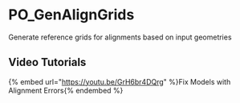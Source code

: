 # PO_GenAlignGrids

Generate reference grids for alignments based on input geometries

## Video Tutorials

{% embed url="https://youtu.be/GrH6br4DQrg" %}Fix Models with Alignment Errors{% endembed %}

